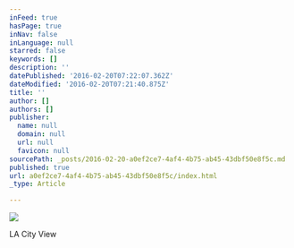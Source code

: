 ```yaml
---
inFeed: true
hasPage: true
inNav: false
inLanguage: null
starred: false
keywords: []
description: ''
datePublished: '2016-02-20T07:22:07.362Z'
dateModified: '2016-02-20T07:21:40.875Z'
title: ''
author: []
authors: []
publisher:
  name: null
  domain: null
  url: null
  favicon: null
sourcePath: _posts/2016-02-20-a0ef2ce7-4af4-4b75-ab45-43dbf50e8f5c.md
published: true
url: a0ef2ce7-4af4-4b75-ab45-43dbf50e8f5c/index.html
_type: Article

---
```

![](https://the-grid-user-content.s3-us-west-2.amazonaws.com/22538b16-3f84-454b-a4e9-fb21f786233a.jpg)

LA City View
